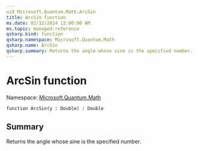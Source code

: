```yaml
---
uid Microsoft.Quantum.Math.ArcSin
title: ArcSin function
ms.date: 02/12/2024 12:00:00 AM
ms.topic: managed-reference
qsharp.kind: function
qsharp.namespace: Microsoft.Quantum.Math
qsharp.name: ArcSin
qsharp.summary: Returns the angle whose sine is the specified number.
---
```


# ArcSin function

Namespace: [Microsoft.Quantum.Math](xref:Microsoft.Quantum.Math)

```qsharp
function ArcSin(y : Double) : Double
```

## Summary
Returns the angle whose sine is the specified number.
